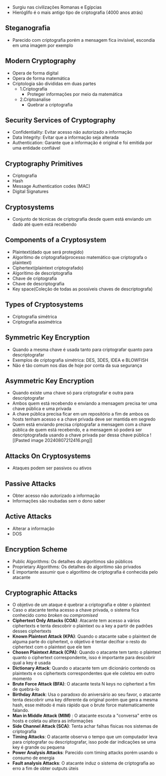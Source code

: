 - Surgiu nas civilizações Romanas e Egípcias
- Hieróglifo é o mais antigo tipo de criptografia (4000 anos atrás)
## Steganografia
- Parecido com criptografia porém a mensagem fica invisível, escondia em uma imagem por exemplo
## Modern Cryptography
- Opera de forma digital
- Opera de forma matemática
- Criptologia são divididas em duas partes
	- 1.Criptografia
		- Proteger informações por meio da matemática
	- 2.Criptoanalise
		- Quebrar a criptografia
## Security Services of Cryptography
- Confidentiality: Evitar acesso não autorizado a informação
- Data Integrity: Evitar que a informação seja alterada
- Authentication: Garante que a informação é original e foi emitida por uma entidade confiável
## Cryptography Primitives
- Criptografia
- Hash
- Message Authentication codes (MAC)
- Digital Signatures
## Cryptosystems
- Conjunto de técnicas de criptografia desde quem está enviando um dado até quem está recebendo
## Components of a Cryptosystem
- Plaintext(dado que será protegido)
- Algorítimo de criptografia(processo matemático que criptografa o plaintext)
- Ciphertext(plaintext criptografado)
- Algorítimo de descriptografia
- Chave de criptografia
- Chave de descriptografia
- Key space(Coleção de todas as possíveis chaves de descriptografa)
## Types of Cryptosystems
- Criptografia simétrica
- Criptografia assimétrica
## Symmetric Key Encryption
- Quando a mesma chave é usada tanto para criptografar quanto para descriptografar
- Exemplos de criptografia simétrica: DES, 3DES, IDEA e BLOWFISH
- Não é tão comum nos dias de hoje por conta da sua segurança
## Asymmetric Key Encryption
- Quando existe uma chave só para criptografar e outra para descriptografar
- Ambos quem está recebendo e enviando a mensagem precisa ter uma chave pública e uma privada
- A chave pública precisa ficar em um repositório a fim de ambos os hosts tenham acesso e a chave privada deve ser mantida em segredo
- Quem está enviando precisa criptografar a mensagem com a chave pública de quem está recebendo, e a mensagem só poderá ser descriptografada usando a chave privada par dessa chave pública
![[Pasted image 20240807212416.png]]
## Attacks On Cryptosystems
- Ataques podem ser passivos ou ativos
## Passive Attacks
- Obter acesso não autorizado a informação
- Informações são roubadas sem o dono saber
## Active Attacks
- Alterar a informação
- DOS
## Encryption Scheme
- Public Algorithms: Os detalhes do algorítimos são públicos
- Proprietary Algorithms: Os detalhes do algorítimo são privados
- É importante assumir que o algorítimo de criptografia é conhecida pelo atacante
## Cryptographic Attacks
- O objetivo de um ataque é quebrar a criptografia e obter o plaintext
- Caso o atacante tenha acesso a chave privada, o sistema fica conhecido como *broken* ou *compromised*
- **Ciphertext Only Attacks (COA)**: Atacante tem acesso a vários ciphertexts e tenta descobrir o plaintext ou a key a partir de padrões desses ciphertexts
- **Known Plaintext Attack (KPA)**: Quando o atacante sabe o plaintext de alguma parte do ciphertext, o objetivo é tentar decifrar o resto do ciphertext com o plaintext que ele tem
- **Chosen Plaintext Attack (CPA)**: Quando o atacante tem tanto o plaintext quanto o ciphertext correspondente, isso é importante para descobrir qual a key é usada
- **Dictionary Attack**: Quando o atacante tem um dicionário contendo os plaintexts e os ciphertexts correspondentes que ele coletou em outro momento
- **Brute Force Attack (BFA)**: O atacante testa N keys no ciphertext a fim de quebra-lo
- **Birthday Attack**: Usa o paradoxo do aniversário ao seu favor, o atacante tenta descobrir uma key diferente da original porém que gera a mesma hash, esse método é mais rápido que o brute force matematicamente falando.
- **Man in Middle Attack (MIM)** : O atacante escuta a "conversa" entre os hosts e coleta ou altera as informações
- **Side Channel Attack (SCA)**: Tenta achar falhas físicas nos sistemas de criptografia
- **Timing Attacks**: O atacante observa o tempo que um computador leva para criptografar ou descriptografar, isso pode dar indicações se uma key é grande ou pequena
- **Power Analysis Attacks**: Parecido com timing attacks porém usando o consumo de energia
- **Fault analysis Attacks**: O atacante induz o sistema de criptografia ao erro a fim de obter outputs úteis
